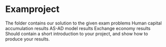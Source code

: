 # Examproject

The folder contains our solution to the given exam problems
Human capital accumulation
results
AS-AD model
results
Exchange economy
results
Should contain a short introduction to your project, and show how to produce your results.